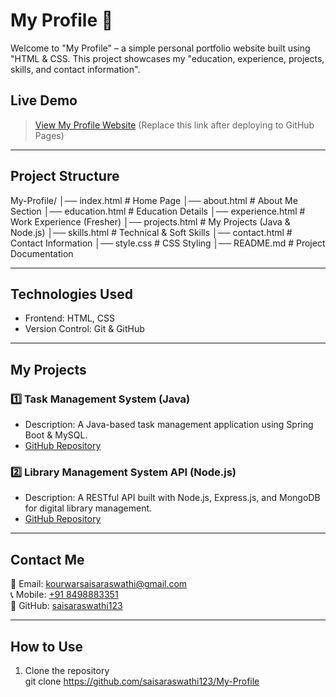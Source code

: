 # My Profile 🌟

Welcome to "My Profile" – a simple personal portfolio website built using "HTML & CSS. This project showcases my "education, experience, projects, skills, and contact information".



##  Live Demo 
>  [View My Profile Website](https://saisaraswathi123.github.io/My-Profile/) (Replace this link after deploying to GitHub Pages)

---

##  Project Structure

My-Profile/ │── index.html         # Home Page │── about.html         # About Me Section │── education.html     # Education Details │── experience.html    # Work Experience (Fresher) │── projects.html      # My Projects (Java & Node.js) │── skills.html        # Technical & Soft Skills │── contact.html       # Contact Information │── style.css          # CSS Styling │── README.md          # Project Documentation

---

##  Technologies Used
- Frontend: HTML, CSS
- Version Control: Git & GitHub

---

##  My Projects
### 1️⃣ Task Management System (Java)
- Description: A Java-based task management application using Spring Boot & MySQL.
-  [GitHub Repository](https://github.com/saisaraswathi123/Task-Management-System.git)

### 2️⃣ Library Management System API (Node.js)
- Description: A RESTful API built with Node.js, Express.js, and MongoDB for digital library management.
-  [GitHub Repository](https://github.com/saisaraswathi123/Digital-Library-Management-System-API.git)

---

##  Contact Me
📧 Email: [kourwarsaisaraswathi@gmail.com](mailto:kourwarsaisaraswathi@gmail.com)  
📞 Mobile: [+91 8498883351](tel:+918498883351)  
🔗 GitHub: [saisaraswathi123](https://github.com/saisaraswathi123)

---

##  How to Use
1. Clone the repository  
   git clone https://github.com/saisaraswathi123/My-Profile
